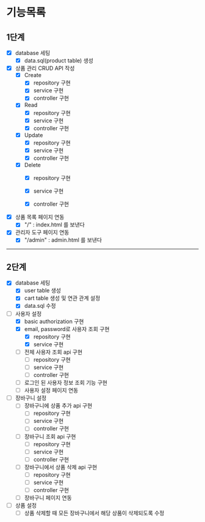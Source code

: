 # 기능목록
## 1단계

- [x] database 세팅
    - [x] data.sql(product table) 생성

- [x] 상품 관리 CRUD API 작성
    - [x] Create
        - [x] repository 구현
        - [x] service 구현
        - [x] controller 구현
    - [x] Read
        - [x] repository 구현
        - [x] service 구현
        - [x] controller 구현
    - [x] Update
        - [x] repository 구현
        - [x] service 구현
        - [x] controller 구현
    - [x] Delete
        - [x] repository 구현
        - [x] service 구현
        - [x] controller 구현


- [x] 상품 목록 페이지 연동
    - [x] "/" : index.html 를 보낸다

- [x] 관리자 도구 페이지 연동
    - [x] "/admin" : admin.html 를 보낸다

---
## 2단계

- [x] database 세팅
  - [x] user table 생성
  - [x] cart table 생성 및 연관 관계 설정
  - [x] data.sql 수정

- [ ] 사용자 설정
  - [x] basic authorization 구현
  - [x] email, password로 사용자 조회 구현
    - [x] repository 구현
    - [x] service 구현
  - [ ] 전체 사용자 조회 api 구현
    - [ ] repository 구현
    - [ ] service 구현
    - [ ] controller 구현
  - [ ] 로그인 된 사용자 정보 조회 기능 구현
  - [ ] 사용자 설정 페이지 연동

- [ ] 장바구니 설정
  - [ ] 장바구니에 상품 추가 api 구현
    - [ ] repository 구현
    - [ ] service 구현
    - [ ] controller 구현
  - [ ] 장바구니 조회 api 구현
    - [ ] repository 구현
    - [ ] service 구현
    - [ ] controller 구현
  - [ ] 장바구니에서 상품 삭제 api 구현
    - [ ] repository 구현
    - [ ] service 구현
    - [ ] controller 구현
  - [ ] 장바구니 페이지 연동

- [ ] 상품 설정
  - [ ] 상품 삭제할 때 모든 장바구니에서 해당 상품이 삭제되도록 수정
